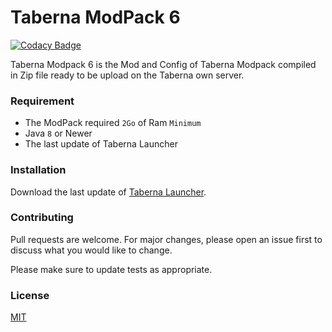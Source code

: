 # Taberna ModPack 6

[![Codacy Badge](https://api.codacy.com/project/badge/Grade/26714707da14451982c12077cd7764f1)](https://app.codacy.com/manual/yoann.2001/Taberna-ModPack?utm_source=github.com&utm_medium=referral&utm_content=yoannbt2001/Taberna-ModPack&utm_campaign=Badge_Grade_Settings)

Taberna Modpack 6 is the Mod and Config of Taberna Modpack compiled in Zip file ready to be upload on the Taberna own server.

### Requirement 

- The ModPack required `2Go` of Ram `Minimum`
- Java `8` or Newer
- The last update of Taberna Launcher



### Installation

Download the last update of [Taberna Launcher](https://github.com/yoannbt2001/Taberna-ModPack/releases/latest).



### Contributing
Pull requests are welcome. For major changes, please open an issue first to discuss what you would like to change.

Please make sure to update tests as appropriate.



### License
[MIT](https://choosealicense.com/licenses/mit/)
